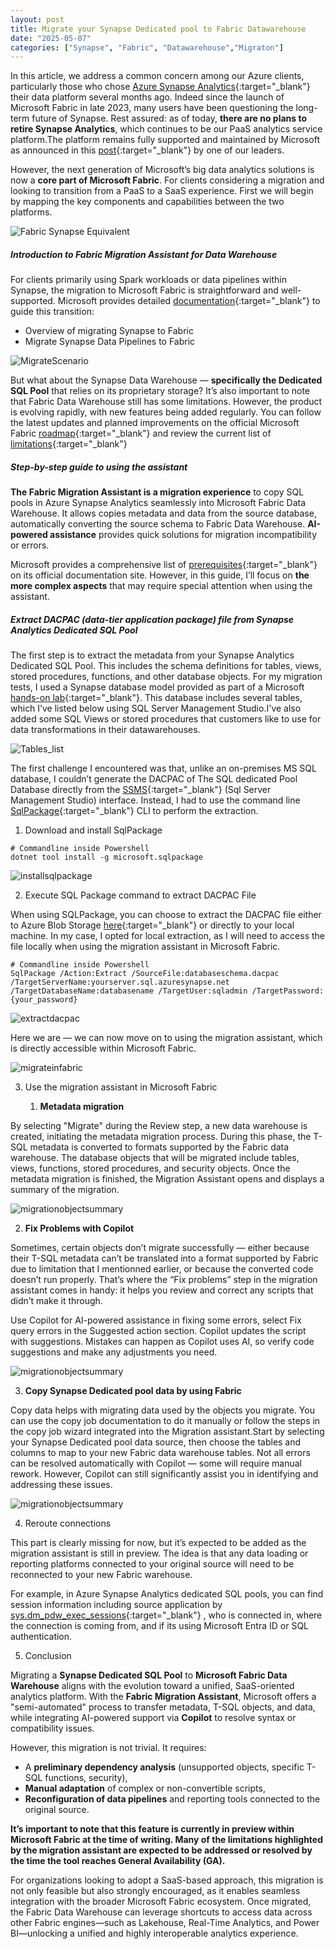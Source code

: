 ```yaml
---
layout: post
title: Migrate your Synapse Dedicated pool to Fabric Datawarehouse
date: "2025-05-07"
categories: ["Synapse", "Fabric", "Datawarehouse","Migraton"]
---
```

In this article, we address a common concern among our Azure clients, particularly those who chose [Azure Synapse Analytics](https://learn.microsoft.com/en-us/azure/synapse-analytics/overview-what-is){:target="_blank"} their data platform several months ago. Indeed since the launch of Microsoft Fabric in late 2023, many users have been questioning the long-term future of Synapse.
Rest assured: as of today, **there are no plans to retire Synapse Analytics**, which continues to be our PaaS analytics service platform.The platform remains fully supported and maintained by Microsoft as announced in this [post](https://blog.fabric.microsoft.com/en-us/blog/microsoft-fabric-explained-for-existing-synapse-users/){:target="_blank"} by one of our leaders.

However, the next generation of Microsoft’s big data analytics solutions is now a **core part of Microsoft Fabric**. For clients considering a migration and looking to transition from a PaaS to a SaaS experience.
First we will begin by mapping the key components and capabilities between the two platforms.

![Fabric Synapse Equivalent](/assets/images/synapse-fabric.jpg)

##### Introduction to Fabric Migration Assistant for Data Warehouse

For clients primarily using Spark workloads or data pipelines within Synapse, the migration to Microsoft Fabric is straightforward and well-supported. Microsoft provides detailed [documentation](https://learn.microsoft.com/en-us/fabric/data-engineering/migrate-synapse-overview){:target="_blank"} to guide this transition:

-	Overview of migrating Synapse to Fabric
-   Migrate Synapse Data Pipelines to Fabric

![MigrateScenario](/assets/images/migration-scenariosspark.png)

But what about the Synapse Data Warehouse — **specifically the Dedicated SQL Pool** that relies on its proprietary storage? It’s also important to note that Fabric Data Warehouse still has some limitations. However, the product is evolving rapidly, with new features being added regularly. You can follow the latest updates and planned improvements on the official Microsoft Fabric [roadmap](https://learn.microsoft.com/en-us/fabric/release-plan/data-warehouse){:target="_blank"} and review the current list of [limitations](https://learn.microsoft.com/en-us/fabric/data-warehouse/limitations){:target="_blank"}

##### Step-by-step guide to using the assistant

**The Fabric Migration Assistant is a migration experience** to copy SQL pools in Azure Synapse Analytics seamlessly into Microsoft Fabric Data Warehouse.
It allows copies metadata and data from the source database, automatically converting the source schema to Fabric Data Warehouse.
**AI-powered assistance** provides quick solutions for migration incompatibility or errors.

Microsoft provides a comprehensive list of [prerequisites](https://learn.microsoft.com/en-us/fabric/data-warehouse/migrate-with-migration-assistant#prerequisites){:target="_blank"} on its official documentation site.
However, in this guide, I’ll focus on **the more complex aspects** that may require special attention when using the assistant.

##### Extract DACPAC (data-tier application package) file from Synapse Analytics Dedicated SQL Pool

The first step is to extract the metadata from your Synapse Analytics Dedicated SQL Pool. This includes the schema definitions for tables, views, stored procedures, functions, and other database objects.
For my migration tests, I used a Synapse database model provided as part of a Microsoft [hands-on lab](https://github.com/solliancenet/MCW-Azure-Synapse-Analytics/blob/master/Hands-on%20lab/HOL%20step-by%20step%20-%20Azure%20Synapse%20Analytics%20end-to-end%20solution.md){:target="_blank"}.
This database includes several tables, which I’ve listed below using SQL Server Management Studio.I've also added some SQL Views or stored procedures that customers like to use for data transformations in their datawarehouses.

![Tables_list](/assets/images/Listoftables.jpg)

The first challenge I encountered was that, unlike an on-premises MS SQL database, I couldn’t generate the DACPAC of The SQL dedicated Pool Database directly from the [SSMS](https://learn.microsoft.com/en-us/ssms/download-sql-server-management-studio-ssms){:target="_blank"} (Sql Server Management Studio) interface. Instead, I had to use the command line [SqlPackage](https://learn.microsoft.com/en-us/sql/tools/sqlpackage/sqlpackage-download?view=sql-server-ver16){:target="_blank"} CLI to perform the extraction.

1. Download and install SqlPackage

```
# Commandline inside Powershell
dotnet tool install -g microsoft.sqlpackage
```

![installsqlpackage](/assets/images/installsqlpackage.png)

2. Execute SQL Package command to extract DACPAC File

When using SQLPackage, you can choose to extract the DACPAC file either to Azure Blob Storage [here](https://learn.microsoft.com/en-us/sql/tools/sqlpackage/sqlpackage-for-azure-synapse-analytics?view=sql-server-ver16#example){:target="_blank"} or directly to your local machine. In my case, I opted for local extraction, as I will need to access the file locally when using the migration assistant in Microsoft Fabric.
```
# Commandline inside Powershell
SqlPackage /Action:Extract /SourceFile:databaseschema.dacpac /TargetServerName:yourserver.sql.azuresynapse.net /TargetDatabaseName:databasename /TargetUser:sqladmin /TargetPassword:{your_password} 
```
![extractdacpac](/assets/images/extractdacsql.png)

Here we are — we can now move on to using the migration assistant, which is directly accessible within Microsoft Fabric.

![migrateinfabric](/assets/images/migrateinfabric.jpg)

3. Use the migration assistant in Microsoft Fabric

    1. **Metadata migration**

By selecting "Migrate" during the Review step, a new data warehouse is created, initiating the metadata migration process. During this phase, the T-SQL metadata is converted to formats supported by the Fabric data warehouse.
The database objects that will be migrated include tables, views, functions, stored procedures, and security objects. Once the metadata migration is finished, the Migration Assistant opens and displays a summary of the migration.

![migrationobjectsummary](/assets/images/migratedobjectjpg.jpg)

   2. **Fix Problems with Copilot**

Sometimes, certain objects don’t migrate successfully — either because their T-SQL metadata can’t be translated into a format supported by Fabric due to limitation that I mentionned earlier, or because the converted code doesn’t run properly. That’s where the “Fix problems” step in the migration assistant comes in handy: it helps you review and correct any scripts that didn’t make it through.

Use Copilot for AI-powered assistance in fixing some errors, select Fix query errors in the Suggested action section. Copilot updates the script with suggestions. Mistakes can happen as Copilot uses AI, so verify code suggestions and make any adjustments you need.

![migrationobjectsummary](/assets/images/fixthepb.png)

 3. **Copy Synapse Dedicated pool data by using Fabric**


Copy data helps with migrating data used by the objects you migrate. You can use the copy job documentation to do it manually or follow the steps in the copy job wizard integrated into the Migration assistant.Start by selecting your Synapse Dedicated pool data source, then choose the tables and columns to map to your new Fabric data warehouse tables.
Not all errors can be resolved automatically with Copilot — some will require manual rework. However, Copilot can still significantly assist you in identifying and addressing these issues.

![migrationobjectsummary](/assets/images/mappingtable.png)

4. Reroute connections

This part is clearly missing for now, but it’s expected to be added as the migration assistant is still in preview. The idea is that any data loading or reporting platforms connected to your original source will need to be reconnected to your new Fabric warehouse.

For example, in Azure Synapse Analytics dedicated SQL pools, you can find session information including source application by [sys.dm_pdw_exec_sessions](https://learn.microsoft.com/en-us/sql/relational-databases/system-dynamic-management-views/sys-dm-pdw-exec-sessions-transact-sql?view=aps-pdw-2016-au7){:target="_blank"} , who is connected in, where the connection is coming from, and if its using Microsoft Entra ID or SQL authentication.


5. Conclusion

Migrating a **Synapse Dedicated SQL Pool** to **Microsoft Fabric Data Warehouse** aligns with the evolution toward a unified, SaaS-oriented analytics platform. With the **Fabric Migration Assistant**, Microsoft offers a "semi-automated" process to transfer metadata, T-SQL objects, and data, while integrating AI-powered support via **Copilot** to resolve syntax or compatibility issues.

However, this migration is not trivial. It requires:
- A **preliminary dependency analysis** (unsupported objects, specific T-SQL functions, security),
- **Manual adaptation** of complex or non-convertible scripts,
- **Reconfiguration of data pipelines** and reporting tools connected to the original source.

**It’s important to note that this feature is currently in preview within Microsoft Fabric at the time of writing. Many of the limitations highlighted by the migration assistant are expected to be addressed or resolved by the time the tool reaches General Availability (GA).**

For organizations looking to adopt a SaaS-based approach, this migration is not only feasible but also strongly encouraged, as it enables seamless integration with the broader Microsoft Fabric ecosystem. Once migrated, the Fabric Data Warehouse can leverage shortcuts to access data across other Fabric engines—such as Lakehouse, Real-Time Analytics, and Power BI—unlocking a unified and highly interoperable analytics experience.